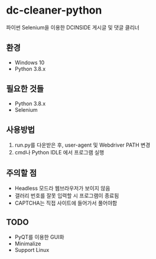 # dc-cleaner-python
파이썬 Selenium을 이용한 DCINSIDE 게시글 및 댓글 클리너

## 환경
* Windows 10
* Python 3.8.x

## 필요한 것들
* Python 3.8.x
* Selenium

## 사용방법
1. run.py를 다운받은 후, user-agent 및 Webdriver PATH 변경
2. cmd나 Python IDLE 에서 프로그램 실행

## 주의할 점
* Headless 모드라 웹브라우저가 보이지 않음
* 갤러리 번호를 잘못 입력할 시 프로그램이 종료됨
* CAPTCHA는 직접 사이트에 들어가서 풀어야함

## TODO
* PyQT를 이용한 GUI화
* Minimalize
* Support Linux
